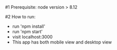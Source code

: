 #1 Prerequisite:
node version > 8.12

#2 How to run:
  * run 'npm install'
  * run 'npm start'
  * visit localhost:3000
  * This app has both mobile view and desktop view